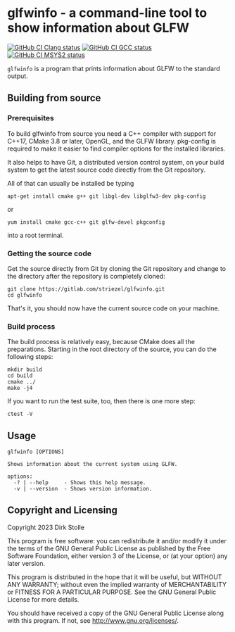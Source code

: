 # glfwinfo - a command-line tool to show information about GLFW

[![GitHub CI Clang status](https://github.com/striezel/glfwinfo/workflows/Clang/badge.svg)](https://github.com/striezel/glfwinfo/actions)
[![GitHub CI GCC status](https://github.com/striezel/glfwinfo/workflows/GCC/badge.svg)](https://github.com/striezel/glfwinfo/actions)
[![GitHub CI MSYS2 status](https://github.com/striezel/glfwinfo/workflows/MSYS2/badge.svg)](https://github.com/striezel/glfwinfo/actions)

`glfwinfo` is a program that prints information about GLFW to the standard
output.

## Building from source

### Prerequisites

To build glfwinfo from source you need a C++ compiler with support for C++17,
CMake 3.8 or later, OpenGL, and the GLFW library.
pkg-config is required to make it easier to find compiler options for the
installed libraries.

It also helps to have Git, a distributed version control system, on your build
system to get the latest source code directly from the Git repository.

All of that can usually be installed be typing

    apt-get install cmake g++ git libgl-dev libglfw3-dev pkg-config

or

    yum install cmake gcc-c++ git glfw-devel pkgconfig

into a root terminal.

### Getting the source code

Get the source directly from Git by cloning the Git repository and change to
the directory after the repository is completely cloned:

    git clone https://gitlab.com/striezel/glfwinfo.git
    cd glfwinfo

That's it, you should now have the current source code on your machine.

### Build process

The build process is relatively easy, because CMake does all the preparations.
Starting in the root directory of the source, you can do the following steps:

    mkdir build
    cd build
    cmake ../
    make -j4

If you want to run the test suite, too, then there is one more step:

    ctest -V

## Usage

```
glfwinfo [OPTIONS]

Shows information about the current system using GLFW.

options:
  -? | --help     - Shows this help message.
  -v | --version  - Shows version information.
```

## Copyright and Licensing

Copyright 2023  Dirk Stolle

This program is free software: you can redistribute it and/or modify
it under the terms of the GNU General Public License as published by
the Free Software Foundation, either version 3 of the License, or
(at your option) any later version.

This program is distributed in the hope that it will be useful,
but WITHOUT ANY WARRANTY; without even the implied warranty of
MERCHANTABILITY or FITNESS FOR A PARTICULAR PURPOSE.  See the
GNU General Public License for more details.

You should have received a copy of the GNU General Public License
along with this program.  If not, see <http://www.gnu.org/licenses/>.

